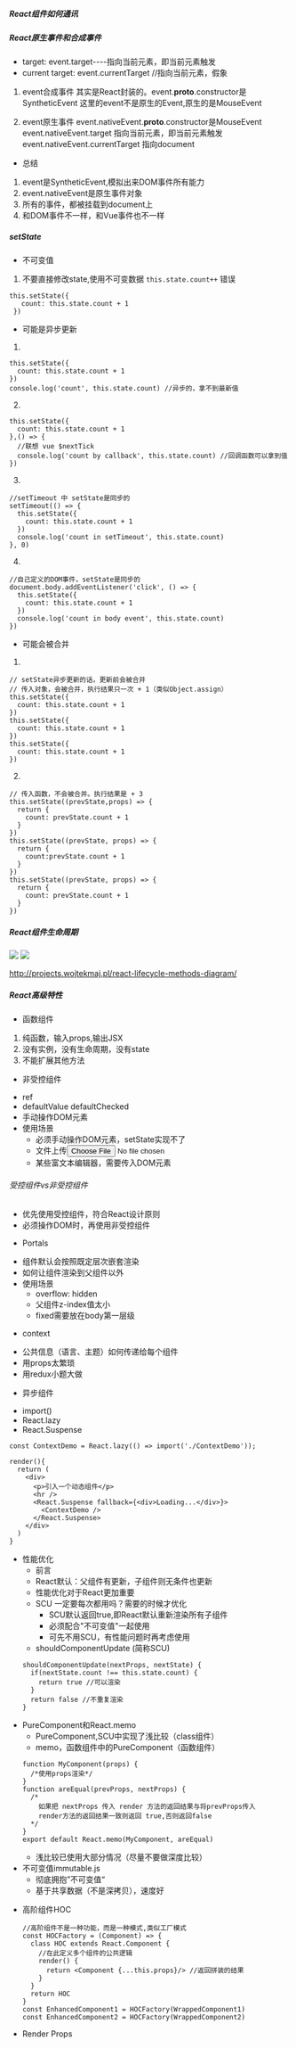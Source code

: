 ##### React组件如何通讯
 

##### React原生事件和合成事件
- target: event.target----指向当前元素，即当前元素触发
- current target: event.currentTarget //指向当前元素，假象

1. event合成事件 
其实是React封装的。event.__proto__.constructor是SyntheticEvent
这里的event不是原生的Event,原生的是MouseEvent

2. event原生事件
event.nativeEvent.__proto__.constructor是MouseEvent
event.nativeEvent.target 指向当前元素，即当前元素触发
event.nativeEvent.currentTarget 指向document

- 总结
1. event是SyntheticEvent,模拟出来DOM事件所有能力
2. event.nativeEvent是原生事件对象
3. 所有的事件，都被挂载到document上
4. 和DOM事件不一样，和Vue事件也不一样

##### setState
* 不可变值
1. 不要直接修改state,使用不可变数据
 `this.state.count++` 错误
 ```
 this.setState({
    count: this.state.count + 1
  })
  ```
* 可能是异步更新
1. 
 ```
 this.setState({
   count: this.state.count + 1
 })
 console.log('count', this.state.count) //异步的，拿不到最新值
 ```
 2. 
 ```
 this.setState({
   count: this.state.count + 1
 },() => {
   //联想 vue $nextTick
   console.log('count by callback', this.state.count) //回调函数可以拿到值
 })
 ```
 3. 
 ```
 //setTimeout 中 setState是同步的
 setTimeout(() => {
   this.setState({
     count: this.state.count + 1
   })
   console.log('count in setTimeout', this.state.count)
 }, 0)
 ```
 4.
 ```
 //自己定义的DOM事件，setState是同步的
 document.body.addEventListener('click', () => {
   this.setState({
     count: this.state.count + 1
   })
   console.log('count in body event', this.state.count)
 })
 ```
* 可能会被合并
1.
```
// setState异步更新的话，更新前会被合并
// 传入对象，会被合并，执行结果只一次 + 1（类似Object.assign）
this.setState({
  count: this.state.count + 1
})
this.setState({
  count: this.state.count + 1
})
this.setState({
  count: this.state.count + 1
})
``` 
2. 
```
// 传入函数，不会被合并。执行结果是 + 3
this.setState((prevState,props) => {
  return {
    count: prevState.count + 1
  }
})
this.setState((prevState, props) => {
  return {
    count:prevState.count + 1
  }
})
this.setState((prevState, props) => {
  return {
    count: prevState.count + 1
  }
})
```
##### React组件生命周期
[![](https://image.prntscr.com/image/2UaUnNvWR6ut4VFyXdXkdQ.png)](https://image.prntscr.com/image/2UaUnNvWR6ut4VFyXdXkdQ.png "markdown")
[![](https://image.prntscr.com/image/weCxqslTQtWX6tNugFGcFQ.png)](https://image.prntscr.com/image/weCxqslTQtWX6tNugFGcFQ.png "markdown")

http://projects.wojtekmaj.pl/react-lifecycle-methods-diagram/

##### React高级特性
* 函数组件
1. 纯函数，输入props,输出JSX
2. 没有实例，没有生命周期，没有state
3. 不能扩展其他方法
* 非受控组件
- ref
- defaultValue defaultChecked
- 手动操作DOM元素
- 使用场景
  - 必须手动操作DOM元素，setState实现不了
  - 文件上传<input type=file>
  - 某些富文本编辑器，需要传入DOM元素
###### 受控组件vs非受控组件
- 优先使用受控组件，符合React设计原则
- 必须操作DOM时，再使用非受控组件
* Portals
- 组件默认会按照既定层次嵌套渲染
- 如何让组件渲染到父组件以外
- 使用场景
  - overflow: hidden
  - 父组件z-index值太小
  - fixed需要放在body第一层级
* context
- 公共信息（语言、主题）如何传递给每个组件
- 用props太繁琐
- 用redux小题大做
* 异步组件
- import()
- React.lazy
- React.Suspense
```
const ContextDemo = React.lazy(() => import('./ContextDemo'));

render(){
  return (
    <div>
      <p>引入一个动态组件</p>
      <hr />
      <React.Suspense fallback={<div>Loading...</div>}>
        <ContextDemo />
      </React.Suspense>
    </div>
  )
}
```
* 性能优化
  - 前言
  - React默认：父组件有更新，子组件则无条件也更新
  - 性能优化对于React更加重要
  - SCU 一定要每次都用吗？需要的时候才优化
    - SCU默认返回true,即React默认重新渲染所有子组件
    - 必须配合"不可变值"一起使用
    - 可先不用SCU，有性能问题时再考虑使用
  - shouldComponentUpdate (简称SCU)
  ```
  shouldComponentUpdate(nextProps, nextState) {
    if(nextState.count !== this.state.count) {
      return true //可以渲染
    }
    return false //不重复渲染
  }
  ```
 - PureComponent和React.memo
   - PureComponent,SCU中实现了浅比较（class组件）
   - memo，函数组件中的PureComponent（函数组件）
   ```
   function MyComponent(props) {
     /*使用props渲染*/
   }
   function areEqual(prevProps, nextProps) {
     /*
       如果把 nextProps 传入 render 方法的返回结果与将prevProps传入
       render方法的返回结果一致则返回 true,否则返回false
     */
   }
   export default React.memo(MyComponent, areEqual)
   ```
   - 浅比较已使用大部分情况（尽量不要做深度比较）
 - 不可变值immutable.js
   - 彻底拥抱”不可变值“
   - 基于共享数据（不是深拷贝），速度好
* 高阶组件HOC
  ```
  //高阶组件不是一种功能，而是一种模式,类似工厂模式
  const HOCFactory = (Component) => {
    class HOC extends React.Component {
      //在此定义多个组件的公共逻辑
      render() {
        return <Component {...this.props}/> //返回拼装的结果
      }
    }
    return HOC
  }
  const EnhancedComponent1 = HOCFactory(WrappedComponent1)
  const EnhancedComponent2 = HOCFactory(WrappedComponent2)
  ```
* Render Props
